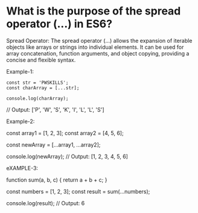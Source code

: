 # What is the purpose of the spread operator (...) in ES6?

  Spread Operator: The spread operator (...) allows the expansion of iterable objects like 
  arrays or strings into individual elements. It can be used for array concatenation, function 
  arguments, and object copying, providing a concise and flexible syntax.

  Example-1:

    const str = 'PWSKILLS';
    const charArray = [...str];

    console.log(charArray);
// Output: ['P', 'W', 'S', 'K', 'I', 'L', 'L', 'S']

  Example-2:

   const array1 = [1, 2, 3];
   const array2 = [4, 5, 6];

   const newArray = [...array1, ...array2];

   console.log(newArray);
// Output: [1, 2, 3, 4, 5, 6]

  eXAMPLE-3:

  function sum(a, b, c) {
      return a + b + c;
  }

  const numbers = [1, 2, 3];
  const result = sum(...numbers);

console.log(result);
// Output: 6




